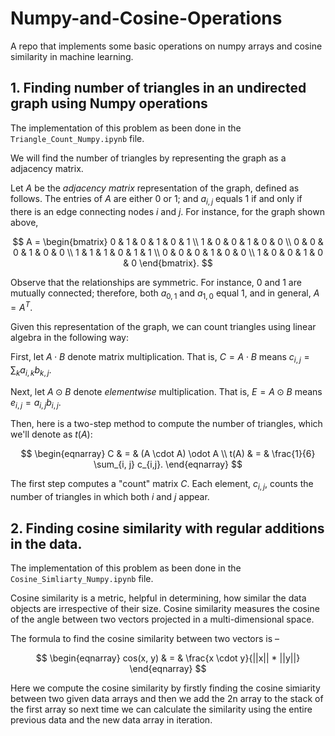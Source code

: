 # Numpy-and-Cosine-Operations
A repo that implements some basic operations on numpy arrays and cosine similarity in machine learning.

 ## 1. Finding number of triangles in an undirected graph using Numpy operations
 The implementation of this problem as been done in the `Triangle_Count_Numpy.ipynb` file.
 
We will find the number of triangles by representing the graph as a adjacency matrix.

Let $A$ be the _adjacency matrix_ representation of the graph, defined as follows. The entries of $A$ are either 0 or 1; and $a_{i,j}$ equals 1 if and only if there is an edge connecting nodes $i$ and $j$. For instance, for the graph shown above,

$$
A = \begin{bmatrix}
        0 & 1 & 0 & 1 & 0 & 1 \\
        1 & 0 & 0 & 1 & 0 & 0 \\
        0 & 0 & 0 & 1 & 0 & 0 \\
        1 & 1 & 1 & 0 & 1 & 1 \\
        0 & 0 & 0 & 1 & 0 & 0 \\
        1 & 0 & 0 & 1 & 0 & 0
    \end{bmatrix}.
$$

Observe that the relationships are symmetric. For instance, 0 and 1 are mutually connected; therefore, both $a_{0,1}$ and $a_{1, 0}$ equal 1, and in general, $A = A^T$.

Given this representation of the graph, we can count triangles using linear algebra in the following way:

First, let $A \cdot B$ denote matrix multiplication. That is, $C = A \cdot B$ means $c_{i,j} = \sum_k a_{i,k} b_{k, j}$.

Next, let $A \odot B$ denote _elementwise_ multiplication. That is, $E = A \odot B$ means $e_{i, j} = a_{i, j} b_{i, j}$.

Then, here is a two-step method to compute the number of triangles, which we'll denote as $t(A)$:

$$
\begin{eqnarray}
       C & = & (A \cdot A) \odot A \\
    t(A) & = & \frac{1}{6} \sum_{i, j} c_{i,j}.
\end{eqnarray}
$$

The first step computes a "count" matrix $C$. Each element, $c_{i,j}$, counts the number of triangles in which both $i$ and $j$ appear.


 ## 2. Finding cosine similarity with regular additions in the data.
 The implementation of this problem as been done in the `Cosine_Simliarty_Numpy.ipynb` file.
 
 Cosine similarity is a metric, helpful in determining, how similar the data objects are irrespective of their size.
 Cosine similarity measures the cosine of the angle between two vectors projected in a multi-dimensional space.
 
 The formula to find the cosine similarity between two vectors is –
 
 $$ \begin{eqnarray} cos(x, y) & = & \frac{x \cdot y}{||x|| * ||y||} \end{eqnarray} $$
 
 Here we compute the cosine similarity by firstly finding the cosine simiarity between two given data arrays and then we add the 2n array to the stack of the first array so next time we can calculate the similarity using the entire previous data and the new data array in iteration.
